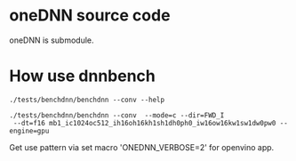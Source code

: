 # oneDNN source code

oneDNN is submodule.

# How use dnnbench
```
./tests/benchdnn/benchdnn --conv --help

./tests/benchdnn/benchdnn --conv  --mode=c --dir=FWD_I
 --dt=f16 mb1_ic1024oc512_ih16oh16kh1sh1dh0ph0_iw16ow16kw1sw1dw0pw0 --engine=gpu
```
Get use pattern via set macro 'ONEDNN_VERBOSE=2' for openvino app.
 
